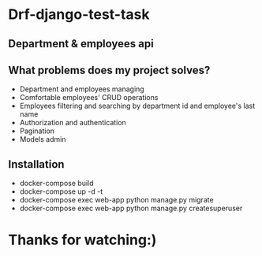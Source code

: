 # Drf-django-test-task
## Department & employees api

## What problems does my project solves?
+ Department and employees managing
+ Comfortable employees' CRUD operations
+ Employees filtering and searching by department id and employee's last name
+ Authorization and authentication
+ Pagination
+ Models admin

## Installation
+ docker-compose build
+ docker-compose up -d -t
+ docker-compose exec web-app python manage.py migrate
+ docker-compose exec web-app python manage.py createsuperuser

# Thanks for watching:)
